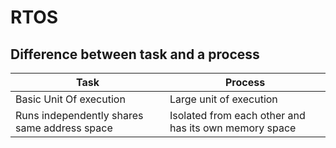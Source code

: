 # RTOS

## Difference between task and a process

|Task|Process|
|--|--|
| Basic Unit Of execution | Large unit of execution |
| Runs independently shares same address space  | Isolated from each other and has its own memory space |
